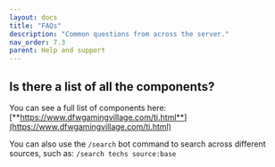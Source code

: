 ```yaml
---
layout: docs
title: "FAQs"
description: "Common questions from across the server."
nav_order: 7.3
parent: Help and support
---
```


## Is there a list of all the components?

You can see a full list of components here: [**https://www.dfwgamingvillage.com/ti.html**](https://www.dfwgamingvillage.com/ti.html)


You can also use the `/search` bot command to search across different sources, such as: `/search techs source:base`
